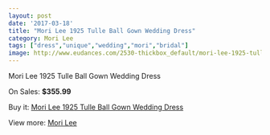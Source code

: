 ```yaml
---
layout: post
date: '2017-03-18'
title: "Mori Lee 1925 Tulle Ball Gown Wedding Dress"
category: Mori Lee
tags: ["dress","unique","wedding","mori","bridal"]
image: http://www.eudances.com/2530-thickbox_default/mori-lee-1925-tulle-ball-gown-wedding-dress.jpg
---
```

Mori Lee 1925 Tulle Ball Gown Wedding Dress

On Sales: **$355.99**
<a href="https://www.eudances.com/en/mori-lee/842-mori-lee-1925-tulle-ball-gown-wedding-dress.html"><amp-img layout="responsive" width="600" height="600" src="//www.eudances.com/2530-thickbox_default/mori-lee-1925-tulle-ball-gown-wedding-dress.jpg" alt="Mori Lee 1925 Tulle Ball Gown Wedding Dress 0" /></a>
<a href="https://www.eudances.com/en/mori-lee/842-mori-lee-1925-tulle-ball-gown-wedding-dress.html"><amp-img layout="responsive" width="600" height="600" src="//www.eudances.com/2533-thickbox_default/mori-lee-1925-tulle-ball-gown-wedding-dress.jpg" alt="Mori Lee 1925 Tulle Ball Gown Wedding Dress 1" /></a>
<a href="https://www.eudances.com/en/mori-lee/842-mori-lee-1925-tulle-ball-gown-wedding-dress.html"><amp-img layout="responsive" width="600" height="600" src="//www.eudances.com/2532-thickbox_default/mori-lee-1925-tulle-ball-gown-wedding-dress.jpg" alt="Mori Lee 1925 Tulle Ball Gown Wedding Dress 2" /></a>
<a href="https://www.eudances.com/en/mori-lee/842-mori-lee-1925-tulle-ball-gown-wedding-dress.html"><amp-img layout="responsive" width="600" height="600" src="//www.eudances.com/2531-thickbox_default/mori-lee-1925-tulle-ball-gown-wedding-dress.jpg" alt="Mori Lee 1925 Tulle Ball Gown Wedding Dress 3" /></a>

Buy it: [Mori Lee 1925 Tulle Ball Gown Wedding Dress](https://www.eudances.com/en/mori-lee/842-mori-lee-1925-tulle-ball-gown-wedding-dress.html "Mori Lee 1925 Tulle Ball Gown Wedding Dress")

View more: [Mori Lee](https://www.eudances.com/en/9-mori-lee "Mori Lee")